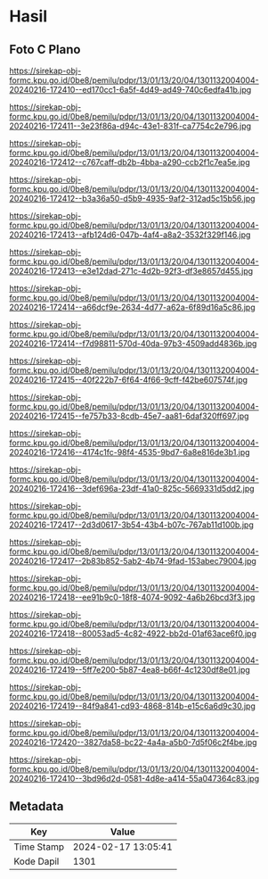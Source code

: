 # Hasil

## Foto C Plano

https://sirekap-obj-formc.kpu.go.id/0be8/pemilu/pdpr/13/01/13/20/04/1301132004004-20240216-172410--ed170cc1-6a5f-4d49-ad49-740c6edfa41b.jpg

https://sirekap-obj-formc.kpu.go.id/0be8/pemilu/pdpr/13/01/13/20/04/1301132004004-20240216-172411--3e23f86a-d94c-43e1-831f-ca7754c2e796.jpg

https://sirekap-obj-formc.kpu.go.id/0be8/pemilu/pdpr/13/01/13/20/04/1301132004004-20240216-172412--c767caff-db2b-4bba-a290-ccb2f1c7ea5e.jpg

https://sirekap-obj-formc.kpu.go.id/0be8/pemilu/pdpr/13/01/13/20/04/1301132004004-20240216-172412--b3a36a50-d5b9-4935-9af2-312ad5c15b56.jpg

https://sirekap-obj-formc.kpu.go.id/0be8/pemilu/pdpr/13/01/13/20/04/1301132004004-20240216-172413--afb124d6-047b-4af4-a8a2-3532f329f146.jpg

https://sirekap-obj-formc.kpu.go.id/0be8/pemilu/pdpr/13/01/13/20/04/1301132004004-20240216-172413--e3e12dad-271c-4d2b-92f3-df3e8657d455.jpg

https://sirekap-obj-formc.kpu.go.id/0be8/pemilu/pdpr/13/01/13/20/04/1301132004004-20240216-172414--a66dcf9e-2634-4d77-a62a-6f89d16a5c86.jpg

https://sirekap-obj-formc.kpu.go.id/0be8/pemilu/pdpr/13/01/13/20/04/1301132004004-20240216-172414--f7d98811-570d-40da-97b3-4509add4836b.jpg

https://sirekap-obj-formc.kpu.go.id/0be8/pemilu/pdpr/13/01/13/20/04/1301132004004-20240216-172415--40f222b7-6f64-4f66-9cff-f42be607574f.jpg

https://sirekap-obj-formc.kpu.go.id/0be8/pemilu/pdpr/13/01/13/20/04/1301132004004-20240216-172415--fe757b33-8cdb-45e7-aa81-6daf320ff697.jpg

https://sirekap-obj-formc.kpu.go.id/0be8/pemilu/pdpr/13/01/13/20/04/1301132004004-20240216-172416--4174c1fc-98f4-4535-9bd7-6a8e816de3b1.jpg

https://sirekap-obj-formc.kpu.go.id/0be8/pemilu/pdpr/13/01/13/20/04/1301132004004-20240216-172416--3def696a-23df-41a0-825c-5669331d5dd2.jpg

https://sirekap-obj-formc.kpu.go.id/0be8/pemilu/pdpr/13/01/13/20/04/1301132004004-20240216-172417--2d3d0617-3b54-43b4-b07c-767ab11d100b.jpg

https://sirekap-obj-formc.kpu.go.id/0be8/pemilu/pdpr/13/01/13/20/04/1301132004004-20240216-172417--2b83b852-5ab2-4b74-9fad-153abec79004.jpg

https://sirekap-obj-formc.kpu.go.id/0be8/pemilu/pdpr/13/01/13/20/04/1301132004004-20240216-172418--ee91b9c0-18f8-4074-9092-4a6b26bcd3f3.jpg

https://sirekap-obj-formc.kpu.go.id/0be8/pemilu/pdpr/13/01/13/20/04/1301132004004-20240216-172418--80053ad5-4c82-4922-bb2d-01af63ace6f0.jpg

https://sirekap-obj-formc.kpu.go.id/0be8/pemilu/pdpr/13/01/13/20/04/1301132004004-20240216-172419--5ff7e200-5b87-4ea8-b66f-4c1230df8e01.jpg

https://sirekap-obj-formc.kpu.go.id/0be8/pemilu/pdpr/13/01/13/20/04/1301132004004-20240216-172419--84f9a841-cd93-4868-814b-e15c6a6d9c30.jpg

https://sirekap-obj-formc.kpu.go.id/0be8/pemilu/pdpr/13/01/13/20/04/1301132004004-20240216-172420--3827da58-bc22-4a4a-a5b0-7d5f06c2f4be.jpg

https://sirekap-obj-formc.kpu.go.id/0be8/pemilu/pdpr/13/01/13/20/04/1301132004004-20240216-172410--3bd96d2d-0581-4d8e-a414-55a047364c83.jpg


## Metadata

| Key        | Value               |
| ---------- | ------------------- |
| Time Stamp | 2024-02-17 13:05:41 |
| Kode Dapil | 1301                |



